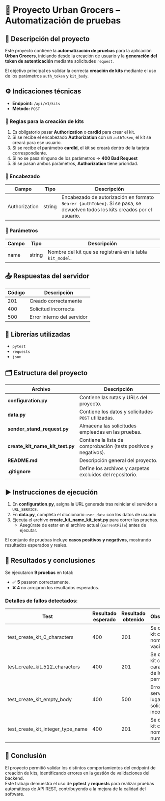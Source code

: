 # 🧩 Proyecto **Urban Grocers – Automatización de pruebas**

## 📘 Descripción del proyecto

Este proyecto contiene la **automatización de pruebas** para la aplicación **Urban Grocers**, iniciando desde la creación de usuario y la **generación del token de autenticación** mediante solicitudes `request`.

El objetivo principal es validar la correcta **creación de kits** mediante el uso de los parámetros `auth_token` y `kit_body`.

## ⚙️ Indicaciones técnicas

- **Endpoint:** `/api/v1/kits`  
- **Método:** `POST`

### 🔹 Reglas para la creación de kits

1. Es obligatorio pasar **Authorization** o **cardId** para crear el kit.  
2. Si se recibe el encabezado **Authorization** con un `authToken`, el kit se creará para ese usuario.  
3. Si se recibe el parámetro **cardId**, el kit se creará dentro de la tarjeta correspondiente.  
4. Si no se pasa ninguno de los parámetros → **400 Bad Request**  
5. Si se pasan ambos parámetros, **Authorization** tiene prioridad.

### 🔹 Encabezado

| Campo | Tipo | Descripción |
|--------|------|-------------|
| Authorization | string | Encabezado de autorización en formato `Bearer {authToken}`. Si se pasa, se devuelven todos los kits creados por el usuario. |

### 🔹 Parámetros

| Campo | Tipo | Descripción |
|--------|------|-------------|
| name | string | Nombre del kit que se registrará en la tabla `kit_model`. |

## 📤 Respuestas del servidor

| Código | Descripción |
|--------|--------------|
| 201 | Creado correctamente |
| 400 | Solicitud incorrecta |
| 500 | Error interno del servidor |

## 🧰 Librerías utilizadas

- `pytest`  
- `requests`  
- `json`

## 🗂️ Estructura del proyecto

| Archivo | Descripción |
|----------|--------------|
| **configuration.py** | Contiene las rutas y URLs del proyecto. |
| **data.py** | Contiene los datos y solicitudes `POST` utilizadas. |
| **sender_stand_request.py** | Almacena las solicitudes empleadas en las pruebas. |
| **create_kit_name_kit_test.py** | Contiene la lista de comprobación (tests positivos y negativos). |
| **README.md** | Descripción general del proyecto. |
| **.gitignore** | Define los archivos y carpetas excluidos del repositorio. |

## ▶️ Instrucciones de ejecución

1. En **configuration.py**, asigna la URL generada tras reiniciar el servidor a `URL_SERVICE`.  
2. En **data.py**, completa el diccionario `user_data` con los datos de usuario.  
3. Ejecuta el archivo **create_kit_name_kit_test.py** para correr las pruebas.  
   - Asegúrate de estar en el archivo actual (`currentFile`) antes de ejecutar.  

El conjunto de pruebas incluye **casos positivos y negativos**, mostrando resultados esperados y reales.

## 🧾 Resultados y conclusiones

Se ejecutaron **9 pruebas** en total:
- ✅ **5** pasaron correctamente.  
- ❌ **4** no arrojaron los resultados esperados.

### Detalles de fallos detectados:
| Test | Resultado esperado | Resultado obtenido | Observación |
|------|---------------------|--------------------|--------------|
| test_create_kit_0_characters | 400 | 201 | Se creó un kit con nombre vacío. |
| test_create_kit_512_characters | 400 | 201 | Se creó un kit con más caracteres de los permitidos. |
| test_create_kit_empty_body | 400 | 500 | Error del servidor en lugar de solicitud incorrecta. |
| test_create_kit_integer_type_name | 400 | 201 | Se creó un kit con nombre numérico. |

## 💬 Conclusión

El proyecto permitió validar los distintos comportamientos del endpoint de creación de kits, identificando errores en la gestión de validaciones del backend.  
Este trabajo demuestra el uso de **pytest** y **requests** para realizar pruebas automáticas de API REST, contribuyendo a la mejora de la calidad del software.


